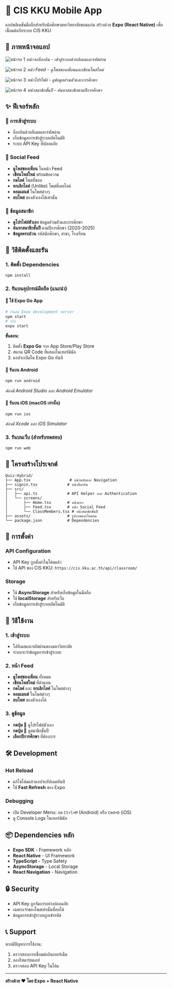 # 📱 CIS KKU Mobile App

แอปพลิเคชันมือถือสำหรับนักศึกษามหาวิทยาลัยขอนแก่น สร้างด้วย **Expo (React Native)** เพื่อเชื่อมต่อกับระบบ CIS KKU

## 📸 ภาพหน้าจอแอป

![หน้าจอ 1](1.png)
*หน้าจอล็อกอิน - เข้าสู่ระบบด้วยอีเมลและรหัสผ่าน*

![หน้าจอ 2](2.png)
*หน้า Feed - ดูโพสของเพื่อนและเขียนโพสใหม่*

![หน้าจอ 3](3.png)
*หน้าโปรไฟล์ - ดูข้อมูลส่วนตัวและการศึกษา*

![หน้าจอ 4](4.png)
*หน้าสมาชิกชั้นปี - ค้นหาสมาชิกตามปีการศึกษา*

## ✨ ฟีเจอร์หลัก

### 🔐 การเข้าสู่ระบบ
- ล็อกอินด้วยอีเมลและรหัสผ่าน
- เก็บข้อมูลการเข้าสู่ระบบอัตโนมัติ
- ระบบ API Key ที่ปลอดภัย

### 📰 Social Feed
- **ดูโพสของเพื่อน** ในหน้า Feed
- **เขียนโพสใหม่** พร้อมข้อความ
- **กดไลค์** โพสที่ชอบ
- **ยกเลิกไลค์** (Unlike) โพสที่เคยไลค์
- **คอมเมนต์** ในโพสต่างๆ
- **ลบโพส** ของตัวเองได้เท่านั้น

### 👥 ข้อมูลสมาชิก
- **ดูโปรไฟล์ตัวเอง** ข้อมูลส่วนตัวและการศึกษา
- **ค้นหาสมาชิกชั้นปี** ตามปีการศึกษา (2020-2025)
- **ข้อมูลครบถ้วน** รหัสนักศึกษา, สาขา, โรงเรียน

## 🚀 วิธีติดตั้งและรัน

### 1. ติดตั้ง Dependencies
```bash
npm install
```

### 2. รันบนอุปกรณ์มือถือ (แนะนำ)

#### 📱 ใช้ Expo Go App
```bash
# เริ่มต้น Expo development server
npm start
# หรือ
expo start
```

**ขั้นตอน:**
1. ติดตั้ง **Expo Go** จาก App Store/Play Store
2. สแกน QR Code ที่แสดงในเทอร์มินัล
3. แอปจะเปิดใน Expo Go ทันที

#### 🤖 รันบน Android
```bash
npm run android
```
*ต้องมี Android Studio และ Android Emulator*

#### 🍎 รันบน iOS (macOS เท่านั้น)
```bash
npm run ios
```
*ต้องมี Xcode และ iOS Simulator*

### 3. รันบนเว็บ (สำหรับทดสอบ)
```bash
npm run web
```

## 📁 โครงสร้างโปรเจกต์

```
Quiz-Hybrid/
├── App.tsx                 # หน้าหลักและ Navigation
├── signin.tsx             # หน้าล็อกอิน
├── src/
│   ├── api.ts             # API Helper และ Authentication
│   └── screens/
│       ├── Home.tsx       # หน้าแรก
│       ├── Feed.tsx       # หน้า Social Feed
│       └── ClassMembers.tsx # หน้าสมาชิกชั้นปี
├── assets/                # รูปภาพและไอคอน
└── package.json           # Dependencies
```

## 🔧 การตั้งค่า

### API Configuration
- API Key ถูกตั้งค่าในโค้ดแล้ว
- ใช้ API ของ CIS KKU: `https://cis.kku.ac.th/api/classroom/`

### Storage
- ใช้ **AsyncStorage** สำหรับเก็บข้อมูลในมือถือ
- ใช้ **localStorage** สำหรับเว็บ
- เก็บข้อมูลการเข้าสู่ระบบอัตโนมัติ

## 📱 วิธีใช้งาน

### 1. เข้าสู่ระบบ
- ใส่อีเมลและรหัสผ่านของมหาวิทยาลัย
- ระบบจะจำข้อมูลการเข้าสู่ระบบ

### 2. หน้า Feed
- **ดูโพสของเพื่อน** ทั้งหมด
- **เขียนโพสใหม่** ที่ด้านบน
- **กดไลค์** และ **ยกเลิกไลค์** ในโพสต่างๆ
- **คอมเมนต์** ในโพสต่างๆ
- **ลบโพส** ของตัวเองได้

### 3. ดูข้อมูล
- **กดปุ่ม 👤** ดูโปรไฟล์ตัวเอง
- **กดปุ่ม 👥** ดูสมาชิกชั้นปี
- **เลือกปีการศึกษา** ที่ต้องการ

## 🛠️ Development

### Hot Reload
- แก้ไขโค้ดแล้วแอปจะอัปเดตทันที
- ใช้ **Fast Refresh** ของ Expo

### Debugging
- เปิด Developer Menu: กด `Ctrl+M` (Android) หรือ `Cmd+D` (iOS)
- ดู Console Logs ในเทอร์มินัล

## 📦 Dependencies หลัก

- **Expo SDK** - Framework หลัก
- **React Native** - UI Framework
- **TypeScript** - Type Safety
- **AsyncStorage** - Local Storage
- **React Navigation** - Navigation

## 🔒 Security

- API Key ถูกจัดการอย่างปลอดภัย
- เฉพาะเจ้าของโพสเท่านั้นที่ลบได้
- ข้อมูลการเข้าสู่ระบบถูกเข้ารหัส

## 📞 Support

หากมีปัญหาการใช้งาน:
1. ตรวจสอบการเชื่อมต่ออินเทอร์เน็ต
2. ลองรีสตาร์ทแอป
3. ตรวจสอบ API Key ในโค้ด

---

**สร้างด้วย ❤️ โดย Expo + React Native**


